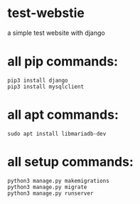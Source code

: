 # test-webstie
a simple test website with django

# all pip commands:
```shell
pip3 install django
pip3 install mysqlclient
```
# all apt commands:
```shell
sudo apt install libmariadb-dev
```
# all setup commands:
```shell
python3 manage.py makemigrations
python3 manage.py migrate
python3 manage.py runserver
```
